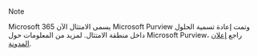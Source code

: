<!-- This file is maintained by the Compliance content team. Please connect Robert Mazzoli (robmazz) before making any changes.-->

>[!NOTE]
>Microsoft 365 يسمى الامتثال الآن Microsoft Purview وتمت إعادة تسمية الحلول داخل منطقة الامتثال. لمزيد من المعلومات حول Microsoft Purview، راجع [إعلان المدونة](https://aka.ms/microsoftpurviewblog).